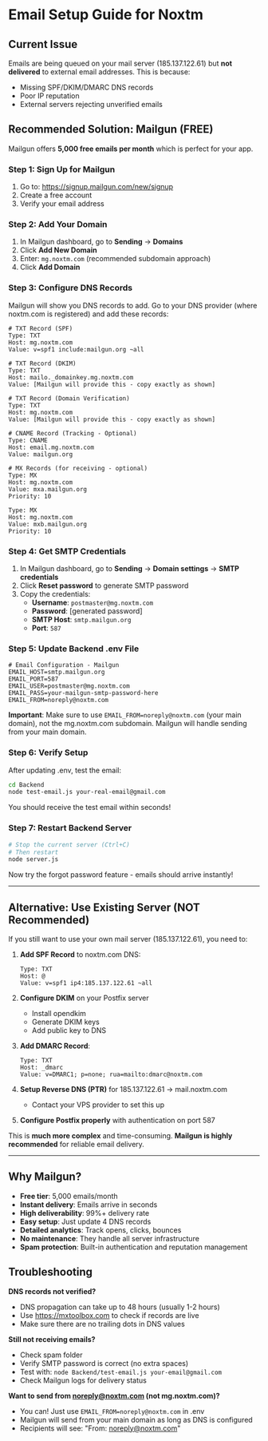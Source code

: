 # Email Setup Guide for Noxtm

## Current Issue
Emails are being queued on your mail server (185.137.122.61) but **not delivered** to external email addresses. This is because:
- Missing SPF/DKIM/DMARC DNS records
- Poor IP reputation
- External servers rejecting unverified emails

## Recommended Solution: Mailgun (FREE)

Mailgun offers **5,000 free emails per month** which is perfect for your app.

### Step 1: Sign Up for Mailgun

1. Go to: https://signup.mailgun.com/new/signup
2. Create a free account
3. Verify your email address

### Step 2: Add Your Domain

1. In Mailgun dashboard, go to **Sending** → **Domains**
2. Click **Add New Domain**
3. Enter: `mg.noxtm.com` (recommended subdomain approach)
4. Click **Add Domain**

### Step 3: Configure DNS Records

Mailgun will show you DNS records to add. Go to your DNS provider (where noxtm.com is registered) and add these records:

```
# TXT Record (SPF)
Type: TXT
Host: mg.noxtm.com
Value: v=spf1 include:mailgun.org ~all

# TXT Record (DKIM)
Type: TXT
Host: mailo._domainkey.mg.noxtm.com
Value: [Mailgun will provide this - copy exactly as shown]

# TXT Record (Domain Verification)
Type: TXT
Host: mg.noxtm.com
Value: [Mailgun will provide this - copy exactly as shown]

# CNAME Record (Tracking - Optional)
Type: CNAME
Host: email.mg.noxtm.com
Value: mailgun.org

# MX Records (for receiving - optional)
Type: MX
Host: mg.noxtm.com
Value: mxa.mailgun.org
Priority: 10

Type: MX
Host: mg.noxtm.com
Value: mxb.mailgun.org
Priority: 10
```

### Step 4: Get SMTP Credentials

1. In Mailgun dashboard, go to **Sending** → **Domain settings** → **SMTP credentials**
2. Click **Reset password** to generate SMTP password
3. Copy the credentials:
   - **Username**: `postmaster@mg.noxtm.com`
   - **Password**: [generated password]
   - **SMTP Host**: `smtp.mailgun.org`
   - **Port**: `587`

### Step 5: Update Backend .env File

```env
# Email Configuration - Mailgun
EMAIL_HOST=smtp.mailgun.org
EMAIL_PORT=587
EMAIL_USER=postmaster@mg.noxtm.com
EMAIL_PASS=your-mailgun-smtp-password-here
EMAIL_FROM=noreply@noxtm.com
```

**Important**: Make sure to use `EMAIL_FROM=noreply@noxtm.com` (your main domain), not the mg.noxtm.com subdomain. Mailgun will handle sending from your main domain.

### Step 6: Verify Setup

After updating .env, test the email:

```bash
cd Backend
node test-email.js your-real-email@gmail.com
```

You should receive the test email within seconds!

### Step 7: Restart Backend Server

```bash
# Stop the current server (Ctrl+C)
# Then restart
node server.js
```

Now try the forgot password feature - emails should arrive instantly!

---

## Alternative: Use Existing Server (NOT Recommended)

If you still want to use your own mail server (185.137.122.61), you need to:

1. **Add SPF Record** to noxtm.com DNS:
   ```
   Type: TXT
   Host: @
   Value: v=spf1 ip4:185.137.122.61 ~all
   ```

2. **Configure DKIM** on your Postfix server
   - Install opendkim
   - Generate DKIM keys
   - Add public key to DNS

3. **Add DMARC Record**:
   ```
   Type: TXT
   Host: _dmarc
   Value: v=DMARC1; p=none; rua=mailto:dmarc@noxtm.com
   ```

4. **Setup Reverse DNS (PTR)** for 185.137.122.61 → mail.noxtm.com
   - Contact your VPS provider to set this up

5. **Configure Postfix properly** with authentication on port 587

This is **much more complex** and time-consuming. **Mailgun is highly recommended** for reliable email delivery.

---

## Why Mailgun?

- **Free tier**: 5,000 emails/month
- **Instant delivery**: Emails arrive in seconds
- **High deliverability**: 99%+ delivery rate
- **Easy setup**: Just update 4 DNS records
- **Detailed analytics**: Track opens, clicks, bounces
- **No maintenance**: They handle all server infrastructure
- **Spam protection**: Built-in authentication and reputation management

## Troubleshooting

**DNS records not verified?**
- DNS propagation can take up to 48 hours (usually 1-2 hours)
- Use https://mxtoolbox.com to check if records are live
- Make sure there are no trailing dots in DNS values

**Still not receiving emails?**
- Check spam folder
- Verify SMTP password is correct (no extra spaces)
- Test with: `node Backend/test-email.js your-email@gmail.com`
- Check Mailgun logs for delivery status

**Want to send from noreply@noxtm.com (not mg.noxtm.com)?**
- You can! Just use `EMAIL_FROM=noreply@noxtm.com` in .env
- Mailgun will send from your main domain as long as DNS is configured
- Recipients will see: "From: noreply@noxtm.com"
